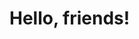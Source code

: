 # Hello, friends!

<!--
**lilkhoo/lilkhoo** is a ✨ _special_ ✨ repository because its `README.md` (this file) appears on your GitHub profile.

Here are some ideas to get you started:

![](https://img.shields.io/badge/<WORD_ON_LEFT>-<WORD_ON_RIGHT>-informational?style=flat&logo=<LOGO_NAME>&logoColor=white&color=2bbc8a)

- 📫 How to reach me: webowoma11@gmail.com
- 😄 Pronouns: He/Him

 ![github](https://img.shields.io/badge/GitHub-000000?style=for-the-badge&logo=GitHub&logoColor=white)]
-->
